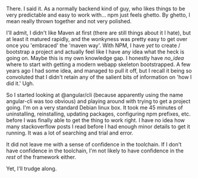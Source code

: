 There. I said it. As a normally backend kind of guy, who likes things to be very predictable and easy to work with... npm just feels ghetto. By ghetto, I mean really thrown together and not very polished.

I'll admit, I didn't like Maven at first (there are still things about it I hate), but at least it matured rapidly, and the wonkyness was pretty easy to get over once you 'embraced' the 'maven way'. With NPM, I have _yet_ to create / bootstrap a project and actually feel like I have any idea what the heck is going on. Maybe this is my own knowledge gap. I honestly have _no_idea_ where to start with getting a modern webapp skeleton bootstrapped. A few years ago I had some idea, and managed to pull it off, but I recall it being so convoluted that I didn't retain any of the salient bits of information on 'how I did it.' Ugh.

So I started looking at @angular/cli (because apparently using the name angular-cli was too obvious) and playing around with trying to get a project going. I'm on a very standard Debian linux box. It took me 45 minutes of uninstalling, reinstalling, updating packages, configuring npm prefixes, etc. before I was finally able to get the thing to work right. I have no idea how many stackoverflow posts I read before I had enough minor details to get it running. It was a lot of searching and trial and error.

It did not leave me with a sense of confidence in the toolchain. If I don't have confidence in the toolchain, I'm not likely to have confidence in the _rest_ of the framework either.

Yet, I'll trudge along.
